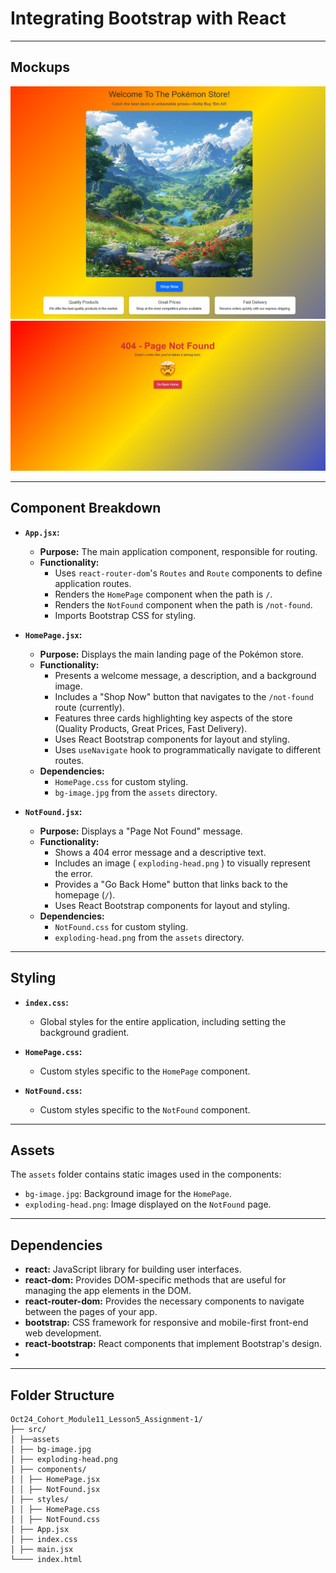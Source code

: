 # Integrating Bootstrap with React

---

## Mockups

<img src="./src/assets/HomePage.png" width="600">
<img src="./src/assets/NotFound.png" width="600">

---

## Component Breakdown

*   **`App.jsx`:**
    *   **Purpose:**  The main application component, responsible for routing.
    *   **Functionality:**
        *   Uses `react-router-dom`'s `Routes` and `Route` components to define application routes.
        *   Renders the `HomePage` component when the path is `/`.
        *   Renders the `NotFound` component when the path is `/not-found`.
        *   Imports Bootstrap CSS for styling.

*   **`HomePage.jsx`:**
    *   **Purpose:** Displays the main landing page of the Pokémon store.
    *   **Functionality:**
        *   Presents a welcome message, a description, and a background image.
        *   Includes a "Shop Now" button that navigates to the `/not-found` route (currently).
        *   Features three cards highlighting key aspects of the store (Quality Products, Great Prices, Fast Delivery).
        *   Uses React Bootstrap components for layout and styling.
        *   Uses `useNavigate` hook to programmatically navigate to different routes.
    *   **Dependencies:**
        *   `HomePage.css` for custom styling.
        *   `bg-image.jpg` from the `assets` directory.

*   **`NotFound.jsx`:**
    *   **Purpose:**  Displays a "Page Not Found" message.
    *   **Functionality:**
        *   Shows a 404 error message and a descriptive text.
        *   Includes an image ( `exploding-head.png` ) to visually represent the error.
        *   Provides a "Go Back Home" button that links back to the homepage (`/`).
        *   Uses React Bootstrap components for layout and styling.
    *   **Dependencies:**
        *   `NotFound.css` for custom styling.
        *   `exploding-head.png` from the `assets` directory.

---

## Styling

*   **`index.css`:**
    *   Global styles for the entire application, including setting the background gradient.

*   **`HomePage.css`:**
    *   Custom styles specific to the `HomePage` component.

*   **`NotFound.css`:**
    *   Custom styles specific to the `NotFound` component.

---

## Assets

The `assets` folder contains static images used in the components:

*   `bg-image.jpg`:  Background image for the `HomePage`.
*   `exploding-head.png`: Image displayed on the `NotFound` page.

---

## Dependencies

*   **react:** JavaScript library for building user interfaces.
*   **react-dom:**  Provides DOM-specific methods that are useful for managing the app elements in the DOM.
*   **react-router-dom:** Provides the necessary components to navigate between the pages of your app.
*   **bootstrap:**  CSS framework for responsive and mobile-first front-end web development.
*   **react-bootstrap:** React components that implement Bootstrap's design.
*   

---

## Folder Structure
```
Oct24_Cohort_Module11_Lesson5_Assignment-1/
├── src/
│ ├──assets
│ ├── bg-image.jpg
│ ├── exploding-head.png
│ ├── components/ 
│ │ ├── HomePage.jsx 
│ │ ├── NotFound.jsx 
│ ├── styles/ 
│ │ ├── HomePage.css
│ │ ├── NotFound.css
│ ├── App.jsx
│ ├── index.css
│ ├── main.jsx
└──── index.html 
```